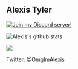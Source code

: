 ## Alexis Tyler

[![Join my Discord server!](https://invidget.switchblade.xyz/nhS4f9PJpg?2)](https://discord.gg/nhS4f9PJpg) 

![Alexis's github stats](https://github-readme-stats.vercel.app/api?username=OmgImAlexis&count_private=true&show_icons=true&theme=nightowl)

[![](https://api.ghprofile.me/view?username=OmgImAlexis&color=purple)](https://ghprofile.me/?username=OmgImAlexis)

Twitter: [@OmgImAlexis](https://twitter.com/OmgImAlexis)
